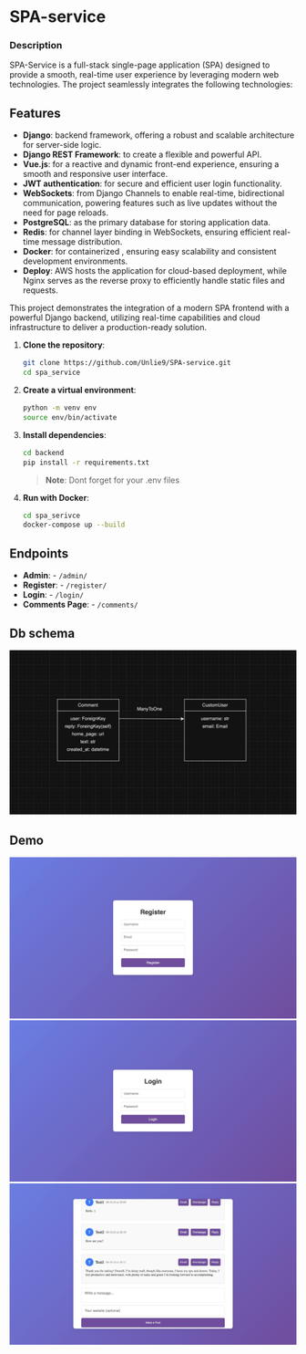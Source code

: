 # SPA-service
### Description
SPA-Service is a full-stack single-page application (SPA) designed to provide a smooth, real-time user experience by leveraging modern web technologies. The project seamlessly integrates the following technologies:

## Features

- **Django**: backend framework, offering a robust and scalable architecture for server-side logic.
- **Django REST Framework**: to create a flexible and powerful API.
- **Vue.js**: for a reactive and dynamic front-end experience, ensuring a smooth and responsive user interface.
- **JWT authentication**: for secure and efficient user login functionality.
- **WebSockets**: from Django Channels to enable real-time, bidirectional communication, powering features such as live updates without the need for page reloads.
- **PostgreSQL**: as the primary database for storing application data.
- **Redis**: for channel layer binding in WebSockets, ensuring efficient real-time message distribution.
- **Docker**: for containerized , ensuring easy scalability and consistent development environments.
- **Deploy**: AWS hosts the application for cloud-based deployment, while Nginx serves as the reverse proxy to efficiently handle static files and requests.

This project demonstrates the integration of a modern SPA frontend with a powerful Django backend, utilizing real-time capabilities and cloud infrastructure to deliver a production-ready solution.


1. **Clone the repository**:
    ```bash
    git clone https://github.com/Unlie9/SPA-service.git
    cd spa_service
    ```
2. **Create a virtual environment**:
    ```bash
    python -m venv env
    source env/bin/activate
    ```
3. **Install dependencies**:
    ```bash
    cd backend
    pip install -r requirements.txt
    ```
    > **Note**: Dont forget for your .env files
4. **Run with Docker**:
    ```bash
    cd spa_serivce
    docker-compose up --build
    ```

## Endpoints

- **Admin**: - `/admin/`
- **Register**: - `/register/`
- **Login**: - `/login/`
- **Comments Page**: - `/comments/`

## Db schema
![Alt text](./frontend/public/diagram.jpeg)

## Demo
![Alt text](./frontend/public/register.jpeg)
![Alt text](./frontend/public/login.jpeg)
![Alt text](./frontend/public/chat.jpeg)
